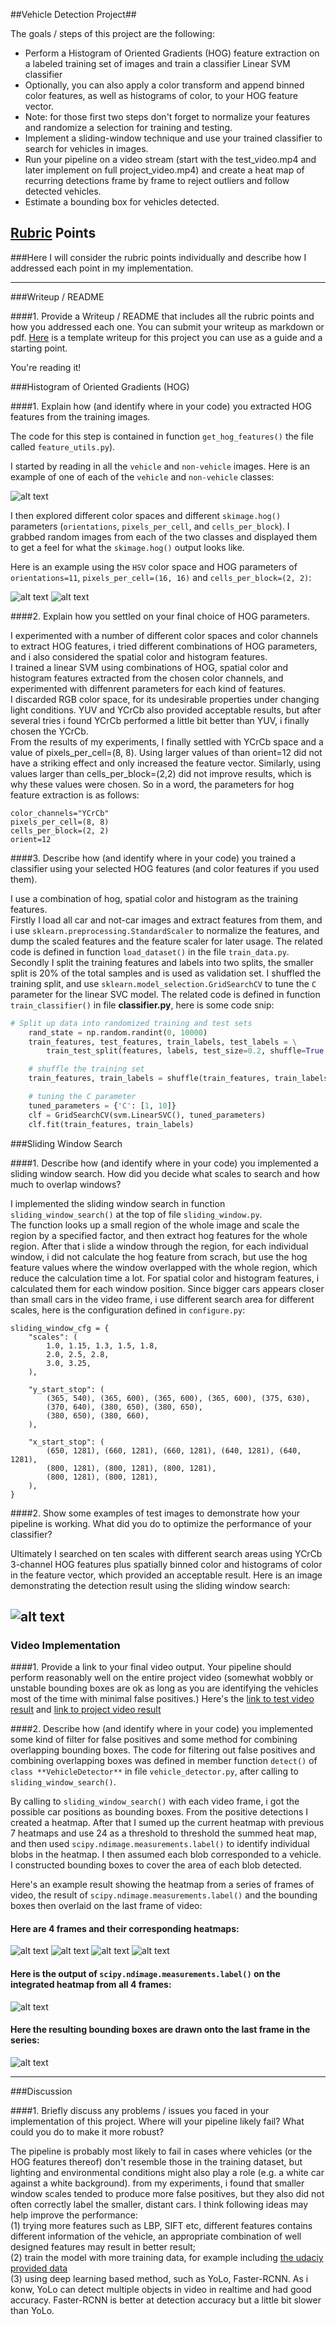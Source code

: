 

##Vehicle Detection Project##

The goals / steps of this project are the following:

* Perform a Histogram of Oriented Gradients (HOG) feature extraction on a labeled training set of images and train a classifier Linear SVM classifier
* Optionally, you can also apply a color transform and append binned color features, as well as histograms of color, to your HOG feature vector. 
* Note: for those first two steps don't forget to normalize your features and randomize a selection for training and testing.
* Implement a sliding-window technique and use your trained classifier to search for vehicles in images.
* Run your pipeline on a video stream (start with the test_video.mp4 and later implement on full project_video.mp4) and create a heat map of recurring detections frame by frame to reject outliers and follow detected vehicles.
* Estimate a bounding box for vehicles detected.

[//]: # (Image References)
[image1]: ./output_images/car_not_car.png
[image2]: ./output_images/car_hog.png
[image21]: ./output_images/non_car_hog.png
[image3]: ./examples/sliding_windows.jpg
[image4]: ./output_images/detected_frame.png
[image51]: ./output_images/frame1_heatmap.png
[image52]: ./output_images/frame2_heatmap.png
[image53]: ./output_images/frame3_heatmap.png
[image54]: ./output_images/frame4_heatmap.png
[image6]: ./output_images/labels.png
[image7]: ./output_images/pipeline_result.png
[video1]: ./project_video.mp4

## [Rubric](https://review.udacity.com/#!/rubrics/513/view) Points
###Here I will consider the rubric points individually and describe how I addressed each point in my implementation.  

---
###Writeup / README

####1. Provide a Writeup / README that includes all the rubric points and how you addressed each one.  You can submit your writeup as markdown or pdf.  [Here](https://github.com/udacity/CarND-Vehicle-Detection/blob/master/writeup_template.md) is a template writeup for this project you can use as a guide and a starting point.  

You're reading it!

###Histogram of Oriented Gradients (HOG)

####1. Explain how (and identify where in your code) you extracted HOG features from the training images.

The code for this step is contained  in function `get_hog_features()` the file called `feature_utils.py`). 

I started by reading in all the `vehicle` and `non-vehicle` images.  Here is an example of one of each of the `vehicle` and `non-vehicle` classes:

![alt text][image1]

I then explored different color spaces and different `skimage.hog()` parameters (`orientations`, `pixels_per_cell`, and `cells_per_block`).  I grabbed random images from each of the two classes and displayed them to get a feel for what the `skimage.hog()` output looks like.

Here is an example using the `HSV` color space and HOG parameters of `orientations=11`, `pixels_per_cell=(16, 16)` and `cells_per_block=(2, 2)`:


![alt text][image2]
![alt text][image21]

####2. Explain how you settled on your final choice of HOG parameters.

I experimented with a number of different  color spaces and color channels to extract HOG features, i tried different combinations of HOG parameters, and i also considered the  spatial color and histogram features. <br>
I trained a linear SVM using combinations of HOG, spatial color and histogram features extracted from the chosen color channels, and experimented with diffenrent parameters for each kind of features. <br>
I discarded RGB color space, for its undesirable properties under changing light conditions. YUV and YCrCb also provided acceptable results, but after several tries i found YCrCb performed a little bit better  than YUV, i finally chosen the YCrCb.<br>
From the results of my experiments, I finally settled with YCrCb space and a value of pixels_per_cell=(8, 8). Using larger values of than orient=12 did not have a striking effect and only increased the feature vector. Similarly, using values larger than cells_per_block=(2,2) did not improve results, which is why these values were chosen. So in a word, the parameters for hog feature extraction is as follows:<br>
```
color_channels="YCrCb"
pixels_per_cell=(8, 8)
cells_per_block=(2, 2)
orient=12
```

####3. Describe how (and identify where in your code) you trained a classifier using your selected HOG features (and color features if you used them).

I use a combination of hog, spatial color and histogram as the  training features. <br>
Firstly I load all car and not-car images and extract features from them,  and i use `sklearn.preprocessing.StandardScaler` to normalize the features, and dump the scaled features and  the feature scaler for later usage. The related code is defined in function `load_dataset()` in the file `train_data.py`.<br>
Secondly I split the training features and labels into two splits, the smaller split is 20% of the total samples and is used as validation set. I shuffled the training split, and use `sklearn.model_selection.GridSearchCV` to tune the `C` parameter for the linear SVC model. The related code is defined in function `train_classifier()` in file **classifier.py**, here is some code snip:
```python
# Split up data into randomized training and test sets
    rand_state = np.random.randint(0, 10000)
    train_features, test_features, train_labels, test_labels = \
        train_test_split(features, labels, test_size=0.2, shuffle=True, random_state=rand_state)

    # shuffle the training set
    train_features, train_labels = shuffle(train_features, train_labels)

    # tuning the C parameter
    tuned_parameters = {'C': [1, 10]}
    clf = GridSearchCV(svm.LinearSVC(), tuned_parameters)
    clf.fit(train_features, train_labels)
```

###Sliding Window Search

####1. Describe how (and identify where in your code) you implemented a sliding window search.  How did you decide what scales to search and how much to overlap windows?

I implemented the sliding window search in function `sliding_window_search()` at the top of file `sliding_window.py`. <br>
The function looks up a small region of the whole image and scale the region by a specified factor,  and then extract hog features for the whole region. After that i slide a window through the region, for each individual window, i did not calculate the hog feature from scrach, but use the hog feature values where the window overlapped with the whole region, which reduce the calculation time a lot. For spatial color and histogram features, i calculated them for each window position.
Since bigger cars appears closer than small cars in the video frame, i use different search area for different scales, here is the configuration defined in `configure.py`:
```
sliding_window_cfg = {
    "scales": (
        1.0, 1.15, 1.3, 1.5, 1.8,
        2.0, 2.5, 2.8,
        3.0, 3.25,
    ),

    "y_start_stop": (
        (365, 540), (365, 600), (365, 600), (365, 600), (375, 630),
        (370, 640), (380, 650), (380, 650),
        (380, 650), (380, 660),
    ),

    "x_start_stop": (
        (650, 1281), (660, 1281), (660, 1281), (640, 1281), (640, 1281),
        (800, 1281), (800, 1281), (800, 1281),
        (800, 1281), (800, 1281),
    ),
}
```

####2. Show some examples of test images to demonstrate how your pipeline is working.  What did you do to optimize the performance of your classifier?

Ultimately I searched on ten scales with different search areas using YCrCb 3-channel HOG features plus spatially binned color and histograms of color in the feature vector, which provided an acceptable result.  Here is an image demonstrating the detection result  using the sliding window search:

![alt text][image4]
---

### Video Implementation

####1. Provide a link to your final video output.  Your pipeline should perform reasonably well on the entire project video (somewhat wobbly or unstable bounding boxes are ok as long as you are identifying the vehicles most of the time with minimal false positives.)
Here's the [link to test video result](./test_video_output.mp4) and [link to project video result](./project_video_output.mp4)


####2. Describe how (and identify where in your code) you implemented some kind of filter for false positives and some method for combining overlapping bounding boxes.
The code for filtering out false positives and combining overlapping boxes was defined in member function `detect()` of  `class **VehicleDetector**` in file `vehicle_detector.py`,  after calling to `sliding_window_search()`.<br>

By calling to `sliding_window_search()` with each video frame, i got the possible car positions as bounding boxes.  From the positive detections I created a heatmap. After that I sumed up the current heatmap with previous 7 heatmaps and use 24 as a threshold to threshold the summed heat map,  and then used `scipy.ndimage.measurements.label()` to identify individual blobs in the heatmap.  I then assumed each blob corresponded to a vehicle.  I constructed bounding boxes to cover the area of each blob detected. 

Here's an example result showing the heatmap from a series of frames of video, the result of `scipy.ndimage.measurements.label()` and the bounding boxes then overlaid on the last frame of video:

#### Here are 4 frames and their corresponding heatmaps:

![alt text][image51]
![alt text][image52]
![alt text][image53]
![alt text][image54]

#### Here is the output of `scipy.ndimage.measurements.label()` on the integrated heatmap from all 4 frames:
![alt text][image6]

#### Here the resulting bounding boxes are drawn onto the last frame in the series:
![alt text][image7]



---

###Discussion

####1. Briefly discuss any problems / issues you faced in your implementation of this project.  Where will your pipeline likely fail?  What could you do to make it more robust?

The pipeline is probably most likely to fail in cases where vehicles (or the HOG features thereof) don't resemble those in the training dataset, but lighting and environmental conditions might also play a role (e.g. a white car against a white background). from my experiments, i found that smaller window scales tended to produce more false positives, but they also did not often correctly label the smaller, distant cars.
I think following ideas may help improve the performance:<br>
(1) trying more features such as LBP, SIFT etc, different features contains different information of the vehicle, an appropriate combination of well designed features may result in better result;<br>
(2) train the model with more training data, for example including [the udaciy provided data](https://github.com/udacity/self-driving-car/tree/master/annotations)<br>
(3) using deep learning based method, such as YoLo, Faster-RCNN. As i konw, YoLo can detect multiple objects in video in realtime and had good accuracy. Faster-RCNN is better at detection accuracy but a little bit slower than YoLo.

